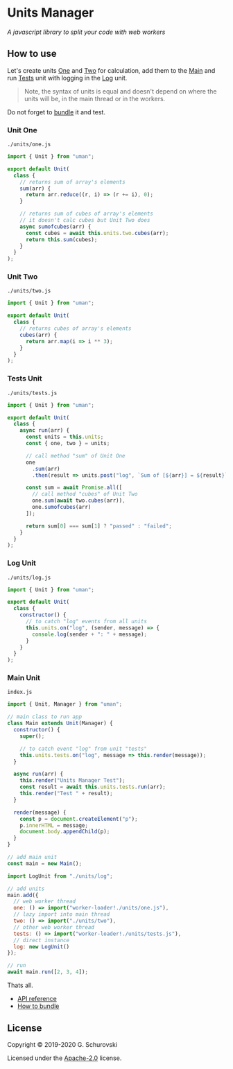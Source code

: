 # Units Manager

_A javascript library to split your code with web workers_

## How to use

Let's create units [One](#unit_one) and [Two](#unit_two) for calculation, add them to the [Main](#unit_main) and run [Tests](#unit_tests) unit with logging in the [Log](#unit_log) unit.

> Note, the syntax of units is equal and doesn't depend on where the units will be, in the main thread or in the workers.

Do not forget to [bundle](howtobundle.md) it and test.

<a name="unit_one"></a>

### Unit One

`./units/one.js`

```javascript
import { Unit } from "uman";

export default Unit(
  class {
    // returns sum of array's elements
    sum(arr) {
      return arr.reduce((r, i) => (r += i), 0);
    }

    // returns sum of cubes of array's elements
    // it doesn't calc cubes but Unit Two does
    async sumofcubes(arr) {
      const cubes = await this.units.two.cubes(arr);
      return this.sum(cubes);
    }
  }
);
```

<a name="unit_two"></a>

### Unit Two

`./units/two.js`

```javascript
import { Unit } from "uman";

export default Unit(
  class {
    // returns cubes of array's elements
    cubes(arr) {
      return arr.map(i => i ** 3);
    }
  }
);
```

<a name="unit_tests"></a>

### Tests Unit

`./units/tests.js`

```javascript
import { Unit } from "uman";

export default Unit(
  class {
    async run(arr) {
      const units = this.units;
      const { one, two } = units;

      // call method "sum" of Unit One
      one
        .sum(arr)
        .then(result => units.post("log", `Sum of [${arr}] = ${result}`));

      const sum = await Promise.all([
        // call method "cubes" of Unit Two
        one.sum(await two.cubes(arr)),
        one.sumofcubes(arr)
      ]);

      return sum[0] === sum[1] ? "passed" : "failed";
    }
  }
);
```

<a name="unit_log"></a>

### Log Unit

`./units/log.js`

```javascript
import { Unit } from "uman";

export default Unit(
  class {
    constructor() {
      // to catch "log" events from all units
      this.units.on("log", (sender, message) => {
        console.log(sender + ": " + message);
      }
    }
  }
);
```

<a name="unit_main"></a>

### Main Unit

`index.js`

```javascript
import { Unit, Manager } from "uman";

// main class to run app
class Main extends Unit(Manager) {
  constructor() {
    super();

    // to catch event "log" from unit "tests"
    this.units.tests.on("log", message => this.render(message));
  }

  async run(arr) {
    this.render("Units Manager Test");
    const result = await this.units.tests.run(arr);
    this.render("Test " + result);
  }

  render(message) {
    const p = document.createElement("p");
    p.innerHTML = message;
    document.body.appendChild(p);
  }
}

// add main unit
const main = new Main();

import LogUnit from "./units/log";

// add units
main.add({
  // web worker thread
  one: () => import("worker-loader!./units/one.js"),
  // lazy import into main thread
  two: () => import("./units/two"),
  // other web worker thread
  tests: () => import("worker-loader!./units/tests.js"),
  // direct instance
  log: new LogUnit()
});

// run
await main.run([2, 3, 4]);
```

Thats all.

- [API reference](api.md)
- [How to bundle](howtobundle.md)

## License

Copyright © 2019-2020 G. Schurovski

Licensed under the [Apache-2.0](./../LICENSE) license.

